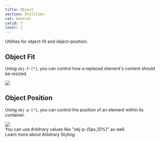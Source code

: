 ```yaml
---
title: Object
section: Utilities
cat: General
catid: 7
level: 1
---
```


Utilities for object-fit and object-position.

## Object Fit

Using `obj-f-[*]`, you can control how a replaced element's content should be resized.

<utldemo utl="obj-f" :items="['none','cover','fill','contain','scale-down']" active="none">
    <div class="d-flex a-items-center j-content-center overflow-hidden w-250px h-110px border-4 border-s-dashed border-c-primary[20] rounded-4" i-sm="w-90%">
        <img class="target-demo w-full h-full" src="/img/docs/kite-s.png">
    </div>
</utldemo>

## Object Position

Using `obj-p-[*]`, you can control the position of an element within its container.

<utldemo utl="obj-p" :items="['center', 'top','right','bottom','left', 'top-right', 'top-left', 'bottom-right', 'bottom-left']" active="center">
    <div class="d-flex a-items-center j-content-center overflow-hidden w-150px h-150px border-4 border-s-dashed border-c-primary[20] rounded-4" i-sm="w-90%">
        <img class="target-demo obj-f-none w-full h-full" src="/img/docs/kite-s.png">
    </div>
</utldemo>

<s-box color="green:-2">
  <span>
    You can use Arbitrary values like <span class="hl">"obj-p-(5px_10%)"</span> as well. <br>
    <span class="text-sm text-w-400">Learn more about <nuxt-link to="/docs/guide/arbitrary-styling">Arbitrary Styling</nuxt-link></span>
  </span>
</s-box>
